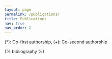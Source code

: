 ```yaml
---
layout: page
permalink: /publications/
title: Publications
nav: true
nav_order: 2
---
```


<!-- _pages/publications.md -->
<div class="publications">
(*): Co-first authorship, (+): Co-second authorship

{% bibliography %}

</div>
